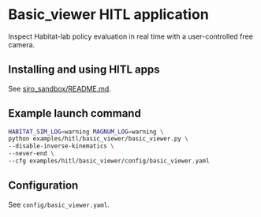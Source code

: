 # Basic_viewer HITL application

Inspect Habitat-lab policy evaluation in real time with a user-controlled free camera.

## Installing and using HITL apps
See [siro_sandbox/README.md](../../siro_sandbox/README.md).

## Example launch command

```bash
HABITAT_SIM_LOG=warning MAGNUM_LOG=warning \
python examples/hitl/basic_viewer/basic_viewer.py \
--disable-inverse-kinematics \
--never-end \
--cfg examples/hitl/basic_viewer/config/basic_viewer.yaml
```

## Configuration
See `config/basic_viewer.yaml`.

